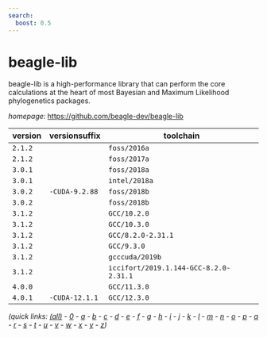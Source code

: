 ```yaml
---
search:
  boost: 0.5
---
```

# beagle-lib

beagle-lib is a high-performance library that can perform the core calculations at the heart of most  Bayesian and Maximum Likelihood phylogenetics packages.

*homepage*: <https://github.com/beagle-dev/beagle-lib>

version | versionsuffix | toolchain
--------|---------------|----------
``2.1.2`` |  | ``foss/2016a``
``2.1.2`` |  | ``foss/2017a``
``3.0.1`` |  | ``foss/2018a``
``3.0.1`` |  | ``intel/2018a``
``3.0.2`` | ``-CUDA-9.2.88`` | ``foss/2018b``
``3.0.2`` |  | ``foss/2018b``
``3.1.2`` |  | ``GCC/10.2.0``
``3.1.2`` |  | ``GCC/10.3.0``
``3.1.2`` |  | ``GCC/8.2.0-2.31.1``
``3.1.2`` |  | ``GCC/9.3.0``
``3.1.2`` |  | ``gcccuda/2019b``
``3.1.2`` |  | ``iccifort/2019.1.144-GCC-8.2.0-2.31.1``
``4.0.0`` |  | ``GCC/11.3.0``
``4.0.1`` | ``-CUDA-12.1.1`` | ``GCC/12.3.0``


*(quick links: [(all)](../index.md) - [0](../0/index.md) - [a](../a/index.md) - [b](../b/index.md) - [c](../c/index.md) - [d](../d/index.md) - [e](../e/index.md) - [f](../f/index.md) - [g](../g/index.md) - [h](../h/index.md) - [i](../i/index.md) - [j](../j/index.md) - [k](../k/index.md) - [l](../l/index.md) - [m](../m/index.md) - [n](../n/index.md) - [o](../o/index.md) - [p](../p/index.md) - [q](../q/index.md) - [r](../r/index.md) - [s](../s/index.md) - [t](../t/index.md) - [u](../u/index.md) - [v](../v/index.md) - [w](../w/index.md) - [x](../x/index.md) - [y](../y/index.md) - [z](../z/index.md))*

